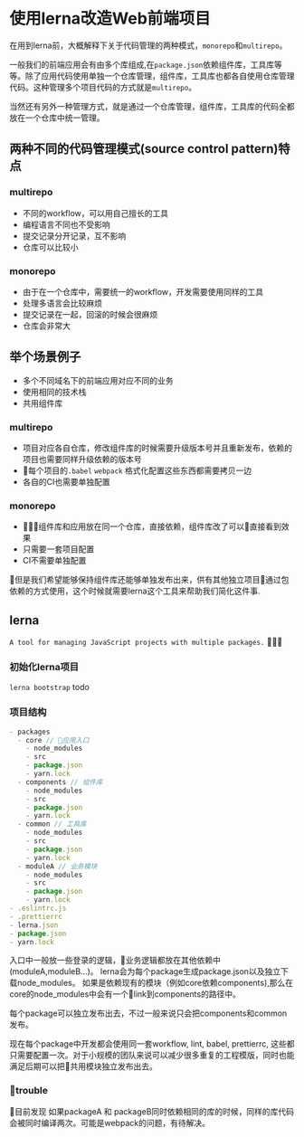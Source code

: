 使用lerna改造Web前端项目
===========================
在用到lerna前，大概解释下关于代码管理的两种模式，`monorepo`和`multirepo`。  

一般我们的前端应用会有由多个库组成,在`package.json`依赖组件库，工具库等等。除了应用代码使用单独一个仓库管理，组件库，工具库也都各自使用仓库管理代码。这种管理多个项目代码的方式就是`multirepo`。

当然还有另外一种管理方式，就是通过一个仓库管理，组件库，工具库的代码全都放在一个仓库中统一管理。

## 两种不同的代码管理模式(source control pattern)特点
### multirepo
- 不同的workflow，可以用自己擅长的工具
- 编程语言不同也不受影响
- 提交记录分开记录，互不影响
- 仓库可以比较小

### monorepo
- 由于在一个仓库中，需要统一的workflow，开发需要使用同样的工具
- 处理多语言会比较麻烦
- 提交记录在一起，回滚的时候会很麻烦
- 仓库会非常大

## 举个场景例子
- 多个不同域名下的前端应用对应不同的业务
- 使用相同的技术栈
- 共用组件库

### multirepo
- 项目对应各自仓库，修改组件库的时候需要升级版本号并且重新发布，依赖的项目也需要同样升级依赖的版本号  
- 每个项目的`.babel` `webpack` 格式化配置这些东西都需要拷贝一边
- 各自的CI也需要单独配置

### monorepo
- 组件库和应用放在同一个仓库，直接依赖，组件库改了可以直接看到效果
- 只需要一套项目配置
- CI不需要单独配置

但是我们希望能够保持组件库还能够单独发布出来，供有其他独立项目通过包依赖的方式使用，这个时候就需要lerna这个工具来帮助我们简化这件事.

## lerna
`A tool for managing JavaScript projects with multiple packages.`   


### 初始化lerna项目
`lerna bootstrap`
todo

### 项目结构
```js
- packages
  - core // 应用入口
    - node_modules
    - src
    - package.json
    - yarn.lock
  - components // 组件库
    - node_modules
    - src
    - package.json
    - yarn.lock
  - common // 工具库
    - node_modules
    - src
    - package.json
    - yarn.lock
  - moduleA // 业务模块
    - node_modules
    - src
    - package.json
    - yarn.lock
- .eslintrc.js
- .prettierrc
- lerna.json
- package.json
- yarn.lock
```

入口中一般放一些登录的逻辑，业务逻辑都放在其他依赖中(moduleA,moduleB...)。
lerna会为每个package生成package.json以及独立下载node_modules。
如果是依赖现有的模块（例如core依赖components),那么在core的node_modules中会有一个link到components的路径中。

每个package可以独立发布出去，不过一般来说只会把components和common发布。

现在每个package中开发都会使用同一套workflow, lint, babel, prettierrc, 这些都只需要配置一次。对于小规模的团队来说可以减少很多重复的工程模版，同时也能满足后期可以把共用模块独立发布出去。

### trouble
目前发现 如果packageA 和 packageB同时依赖相同的库的时候，同样的库代码会被同时编译两次。可能是webpack的问题，有待解决。